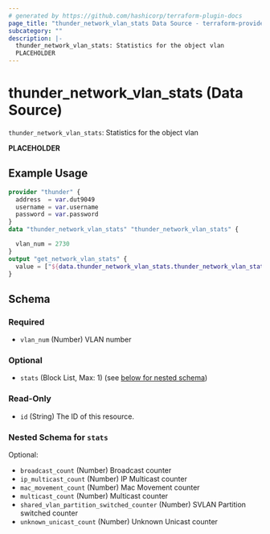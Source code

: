 ```yaml
---
# generated by https://github.com/hashicorp/terraform-plugin-docs
page_title: "thunder_network_vlan_stats Data Source - terraform-provider-thunder"
subcategory: ""
description: |-
  thunder_network_vlan_stats: Statistics for the object vlan
  PLACEHOLDER
---
```


# thunder_network_vlan_stats (Data Source)

`thunder_network_vlan_stats`: Statistics for the object vlan

__PLACEHOLDER__

## Example Usage

```terraform
provider "thunder" {
  address  = var.dut9049
  username = var.username
  password = var.password
}
data "thunder_network_vlan_stats" "thunder_network_vlan_stats" {

  vlan_num = 2730
}
output "get_network_vlan_stats" {
  value = ["${data.thunder_network_vlan_stats.thunder_network_vlan_stats}"]
}
```

<!-- schema generated by tfplugindocs -->
## Schema

### Required

- `vlan_num` (Number) VLAN number

### Optional

- `stats` (Block List, Max: 1) (see [below for nested schema](#nestedblock--stats))

### Read-Only

- `id` (String) The ID of this resource.

<a id="nestedblock--stats"></a>
### Nested Schema for `stats`

Optional:

- `broadcast_count` (Number) Broadcast counter
- `ip_multicast_count` (Number) IP Multicast counter
- `mac_movement_count` (Number) Mac Movement counter
- `multicast_count` (Number) Multicast counter
- `shared_vlan_partition_switched_counter` (Number) SVLAN Partition switched counter
- `unknown_unicast_count` (Number) Unknown Unicast counter


